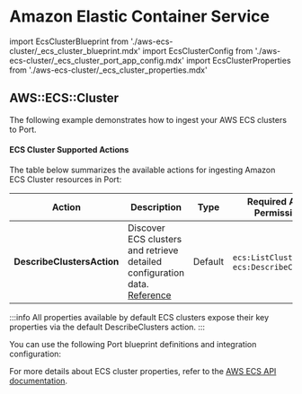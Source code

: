 # Amazon Elastic Container Service

import EcsClusterBlueprint from './aws-ecs-cluster/_ecs_cluster_blueprint.mdx'
import EcsClusterConfig from './aws-ecs-cluster/_ecs_cluster_port_app_config.mdx'
import EcsClusterProperties from './aws-ecs-cluster/_ecs_cluster_properties.mdx'



## AWS::ECS::Cluster

The following example demonstrates how to ingest your AWS ECS clusters to Port.

#### ECS Cluster Supported Actions

The table below summarizes the available actions for ingesting Amazon ECS Cluster resources in Port:

| Action                   | Description                                                        | Type    | Required AWS Permission            |
|--------------------------|--------------------------------------------------------------------|---------|------------------------------------|
| **DescribeClustersAction** | Discover ECS clusters and retrieve detailed configuration data. [Reference](https://docs.aws.amazon.com/AmazonECS/latest/APIReference/API_DescribeClusters.html) | Default | `ecs:ListClusters`, `ecs:DescribeClusters` |

:::info All properties available by default
ECS clusters expose their key properties via the default DescribeClusters action.
:::


You can use the following Port blueprint definitions and integration configuration:

<EcsClusterBlueprint/>

<EcsClusterConfig/>

For more details about ECS cluster properties, refer to the [AWS ECS API documentation](https://docs.aws.amazon.com/AmazonECS/latest/APIReference/Welcome.html).
